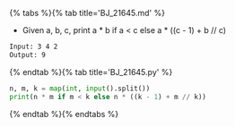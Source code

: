 {% tabs %}{% tab title='BJ_21645.md' %}

* Given a, b, c, print a \* b if a < c else a \* ((c - 1) + b // c)

```txt
Input: 3 4 2
Output: 9
```

{% endtab %}{% tab title='BJ_21645.py' %}

```py
n, m, k = map(int, input().split())
print(n * m if m < k else n * ((k - 1) + m // k))
```

{% endtab %}{% endtabs %}
